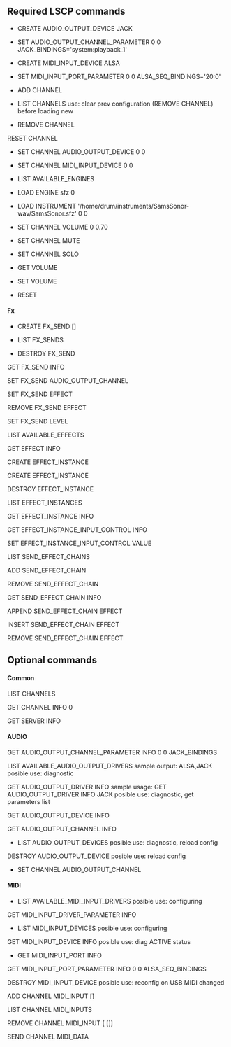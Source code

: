 
## Required LSCP commands

+ CREATE AUDIO_OUTPUT_DEVICE JACK

+ SET AUDIO_OUTPUT_CHANNEL_PARAMETER 0 0 JACK_BINDINGS='system:playback_1'

+ CREATE MIDI_INPUT_DEVICE ALSA

+ SET MIDI_INPUT_PORT_PARAMETER 0 0 ALSA_SEQ_BINDINGS='20:0'

+ ADD CHANNEL

+ LIST CHANNELS
  use: clear prev configuration (REMOVE CHANNEL) before loading new

+ REMOVE CHANNEL <sampler-channel>

RESET CHANNEL <sampler-channel>

+ SET CHANNEL AUDIO_OUTPUT_DEVICE 0 0

+ SET CHANNEL MIDI_INPUT_DEVICE 0 0

+ LIST AVAILABLE_ENGINES

+ LOAD ENGINE sfz 0

+ LOAD INSTRUMENT '/home/drum/instruments/SamsSonor-wav/SamsSonor.sfz' 0 0

+ SET CHANNEL VOLUME 0 0.70

+ SET CHANNEL MUTE <sampler-channel> <mute>

+ SET CHANNEL SOLO <sampler-channel> <solo>

+ GET VOLUME

+ SET VOLUME <volume>

+ RESET


#### Fx

+ CREATE FX_SEND <sampler-channel> <midi-ctrl> [<name>]

+ LIST FX_SENDS <sampler-channel>

+ DESTROY FX_SEND <sampler-channel> <fx-send-id>

GET FX_SEND INFO <sampler-channel> <fx-send-id>

SET FX_SEND AUDIO_OUTPUT_CHANNEL <sampler-chan> <fx-send-id> <audio-src> <audio-dst>

SET FX_SEND EFFECT <sampler-chan> <fx-send-id> <effect-chain> <chain-pos>

REMOVE FX_SEND EFFECT <sampler-chan> <fx-send-id>

SET FX_SEND LEVEL <sampler-chan> <fx-send-id> <volume>

LIST AVAILABLE_EFFECTS

GET EFFECT INFO <effect-index>

CREATE EFFECT_INSTANCE <effect-system> <module> <effect-name>

CREATE EFFECT_INSTANCE <effect-index>

DESTROY EFFECT_INSTANCE <effect-instance>

LIST EFFECT_INSTANCES

GET EFFECT_INSTANCE INFO <effect-instance>

GET EFFECT_INSTANCE_INPUT_CONTROL INFO <effect-instance> <input-control>

SET EFFECT_INSTANCE_INPUT_CONTROL VALUE <effect-instance> <input-control> <value>

LIST SEND_EFFECT_CHAINS <audio-device>

ADD SEND_EFFECT_CHAIN <audio-device>

REMOVE SEND_EFFECT_CHAIN <audio-device> <effect-chain>

GET SEND_EFFECT_CHAIN INFO <audio-device> <effect-chain>

APPEND SEND_EFFECT_CHAIN EFFECT <audio-device> <effect-chain> <effect-instance>

INSERT SEND_EFFECT_CHAIN EFFECT <audio-device> <effect-chain> <chain-pos> <effect-instance>

REMOVE SEND_EFFECT_CHAIN EFFECT <audio-device> <effect-chain> <chain-pos>

## Optional commands

#### Common

LIST CHANNELS

GET CHANNEL INFO 0

GET SERVER INFO

#### AUDIO

GET AUDIO_OUTPUT_CHANNEL_PARAMETER INFO 0 0 JACK_BINDINGS

LIST AVAILABLE_AUDIO_OUTPUT_DRIVERS
  sample output: ALSA,JACK
  posible use: diagnostic

GET AUDIO_OUTPUT_DRIVER INFO <audio-output-driver>
  sample usage: GET AUDIO_OUTPUT_DRIVER INFO JACK
  posible use: diagnostic, get parameters list

GET AUDIO_OUTPUT_DEVICE INFO <dev-id>

GET AUDIO_OUTPUT_CHANNEL INFO <dev-id> <channel>


+ LIST AUDIO_OUTPUT_DEVICES
  posible use: diagnostic, reload config

DESTROY AUDIO_OUTPUT_DEVICE <device-id>
  posible use: reload config

+ SET CHANNEL AUDIO_OUTPUT_CHANNEL <sampler-chan> <audio-out> <audio-in>


#### MIDI

+ LIST AVAILABLE_MIDI_INPUT_DRIVERS
  posible use: configuring

GET MIDI_INPUT_DRIVER_PARAMETER INFO <midi> <param>

+ LIST MIDI_INPUT_DEVICES
  posible use: configuring

GET MIDI_INPUT_DEVICE INFO <midi-id>
  posible use: diag ACTIVE status

+ GET MIDI_INPUT_PORT INFO <midi-id> <port>

GET MIDI_INPUT_PORT_PARAMETER INFO 0 0 ALSA_SEQ_BINDINGS

DESTROY MIDI_INPUT_DEVICE <device-id>
  posible use: reconfig on USB MIDI changed

ADD CHANNEL MIDI_INPUT <sampler-channel> <midi-device-id> [<midi-input-port>]

LIST CHANNEL MIDI_INPUTS <sampler-channel>

REMOVE CHANNEL MIDI_INPUT <sampler-channel> [<midi-device-id> [<midi-input-port>]]

SEND CHANNEL MIDI_DATA <midi-msg> <sampler-chan> <arg1> <arg2>